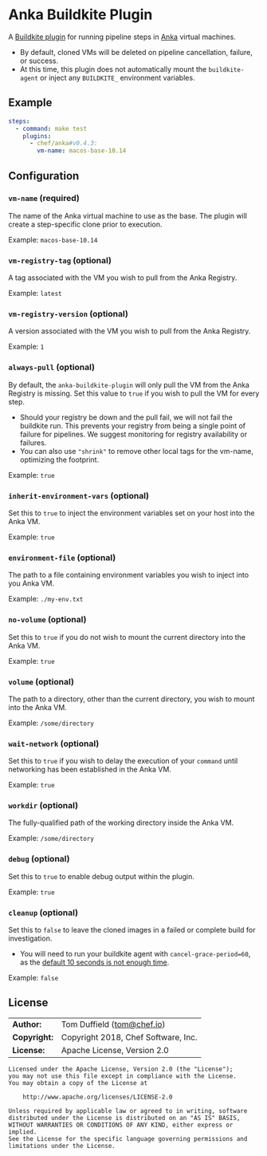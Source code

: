 # Anka Buildkite Plugin

A [Buildkite plugin](https://buildkite.com/docs/agent/v3/plugins) for running pipeline steps in [Anka](https://ankadoc.bitbucket.io/#introduction) virtual machines.

- By default, cloned VMs will be deleted on pipeline cancellation, failure, or success.
- At this time, this plugin does not automatically mount the `buildkite-agent` or inject any `BUILDKITE_` environment variables.

## Example

```yml
steps:
  - command: make test
    plugins:
      - chef/anka#v0.4.3:
        vm-name: macos-base-10.14
```

## Configuration

### `vm-name` (required)

The name of the Anka virtual machine to use as the base. The plugin will create a step-specific clone prior to execution.

Example: `macos-base-10.14`

### `vm-registry-tag` (optional)

A tag associated with the VM you wish to pull from the Anka Registry.

Example: `latest`

### `vm-registry-version` (optional)

A version associated with the VM you wish to pull from the Anka Registry.

Example: `1`

### `always-pull` (optional)

By default, the `anka-buildkite-plugin` will only pull the VM from the Anka Registry is missing. Set this value to `true` if you wish to pull the VM for every step.

- Should your registry be down and the pull fail, we will not fail the buildkite run. This prevents your registry from being a single point of failure for pipelines. We suggest monitoring for registry availability or failures.
- You can also use `"shrink"` to remove other local tags for the vm-name, optimizing the footprint.

Example: `true`

### `inherit-environment-vars` (optional)

Set this to `true` to inject the environment variables set on your host into the Anka VM.

Example: `true`

### `environment-file` (optional)

The path to a file containing environment variables you wish to inject into you Anka VM.

Example: `./my-env.txt`

### `no-volume` (optional)

Set this to `true` if you do not wish to mount the current directory into the Anka VM.

Example: `true`

### `volume` (optional)

The path to a directory, other than the current directory, you wish to mount into the Anka VM.

Example: `/some/directory`

### `wait-network` (optional)

Set this to `true` if you wish to delay the execution of your `command` until networking has been established in the Anka VM.

Example: `true`

### `workdir` (optional)

The fully-qualified path of the working directory inside the Anka VM.

Example: `/some/directory`

### `debug` (optional)

Set this to `true` to enable debug output within the plugin.

Example: `true`

### `cleanup` (optional)

Set this to `false` to leave the cloned images in a failed or complete build for investigation.
- You will need to run your buildkite agent with `cancel-grace-period=60`, as the [default 10 seconds is not enough time](https://forum.buildkite.community/t/problems-with-anka-plugin-and-pre-exit/365/7).

Example: `false`

## License

|                      |                                          |
|:---------------------|:-----------------------------------------|
| **Author:**          | Tom Duffield (<tom@chef.io>)
| **Copyright:**       | Copyright 2018, Chef Software, Inc.
| **License:**         | Apache License, Version 2.0

```
Licensed under the Apache License, Version 2.0 (the "License");
you may not use this file except in compliance with the License.
You may obtain a copy of the License at

    http://www.apache.org/licenses/LICENSE-2.0

Unless required by applicable law or agreed to in writing, software
distributed under the License is distributed on an "AS IS" BASIS,
WITHOUT WARRANTIES OR CONDITIONS OF ANY KIND, either express or implied.
See the License for the specific language governing permissions and
limitations under the License.
```
